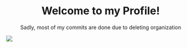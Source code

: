 <h1 align="center">Welcome to my Profile!</h1>
<p align="center">Sadly, most of my commits are done due to deleting organization</p>

<a href="https://github.com/anuraghazra/github-readme-stats">
  <img align="center" src="https://github-readme-stats.vercel.app/api?username=BombayV&count_private=true&show_icons=true&theme=midnight-purple" />
</a>
